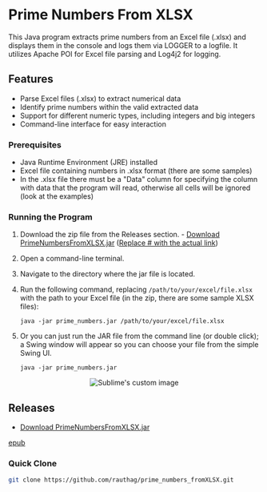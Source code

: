 # Prime Numbers From XLSX

This Java program extracts prime numbers from an Excel file (.xlsx) and displays them in the console and logs them via LOGGER to a logfile. It utilizes Apache POI for Excel file parsing and Log4j2 for logging.

## Features
- Parse Excel files (.xlsx) to extract numerical data
- Identify prime numbers within the valid extracted data
- Support for different numeric types, including integers and big integers
- Command-line interface for easy interaction

### Prerequisites
- Java Runtime Environment (JRE) installed
- Excel file containing numbers in .xlsx format (there are some samples)
- In the .xlsx file there must be a "Data" column for specifying the column with data that the program will read, otherwise all cells will be ignored (look at the examples)

### Running the Program
1. Download the zip file from the Releases section. - [Download PrimeNumbersFromXLSX.jar](#) ([Replace # with the actual link](https://github.com/rauthag/prime_numbers/releases/tag/v1.0.0))
2. Open a command-line terminal.
3. Navigate to the directory where the jar file is located.
4. Run the following command, replacing `/path/to/your/excel/file.xlsx` with the path to your Excel file (in the zip, there are some sample XLSX files):

    ```
    java -jar prime_numbers.jar /path/to/your/excel/file.xlsx
    ```

5. Or you can just run the JAR file from the command line (or double click); a Swing window will appear so you can choose your file from the simple Swing UI.

    ```
    java -jar prime_numbers.jar
    ```
<p align="center">
  <img src="https://i.postimg.cc/dtkwK0wP/Screenshot-1.jpg?raw=true" alt="Sublime's custom image"/>
</p>

## Releases
- [Download PrimeNumbersFromXLSX.jar](https://github.com/rauthag/prime_numbers/releases/tag/v1.0.0)

[epub](https://github.com/name/project/releases/download/v1.0.0/book.epub)

### Quick Clone

```bash
git clone https://github.com/rauthag/prime_numbers_fromXLSX.git
   
